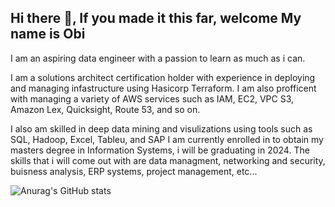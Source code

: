 ## Hi there 👋, If you made it this far, welcome My name is Obi
I am an aspiring data engineer with a passion to learn as much as i can.

I am a solutions architect certification holder with experience in deploying and managing infastructure using Hasicorp Terraform. 
I am also profficent with managing a variety of AWS services such as IAM, EC2, VPC S3, Amazon Lex, Quicksight, Route 53, and so on.

I also am skilled in deep data mining and visulizations using tools such as SQL, Hadoop, Excel, Tableu, and SAP
I am currently enrolled in to obtain my masters degree in Information Systems, i will be graduating in 2024. The skills that i will come out with are 
data managment, networking and security, buisness analysis, ERP systems, project management, etc...

![Anurag's GitHub stats](https://github-readme-stats.vercel.app/api?username=anuraghazra&theme=dark&show_icons=true)
